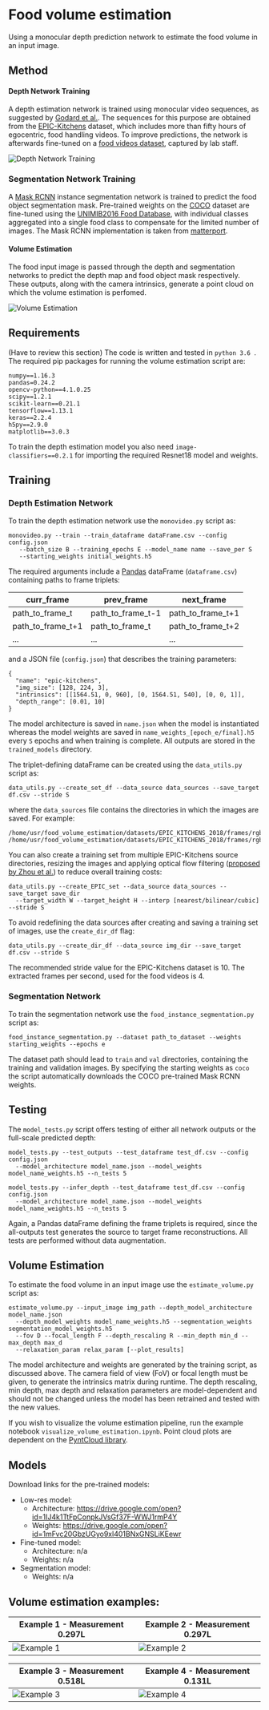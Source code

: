 # Food volume estimation
Using a monocular depth prediction network to estimate the food volume in an input image.


## Method
#### Depth Network Training
A depth estimation network is trained using monocular video sequences, as suggested by [Godard et al.](https://arxiv.org/pdf/1806.01260.pdf). The sequences for this purpose are obtained from the [EPIC-Kitchens](http://epic-kitchens.github.io/) dataset, which includes more than fifty hours of egocentric, food handling videos. To improve predictions, the network is afterwards fine-tuned on a [food videos dataset](http://link-to-food-videos.com), captured by lab staff. 

![Depth Network Training](/assets/readme_assets/depth_train.png)

### Segmentation Network Training
A [Mask RCNN](https://arxiv.org/pdf/1703.06870.pdf) instance segmentation network is trained to predict the food object segmentation mask. Pre-trained weights on the [COCO](http://cocodataset.org/#home) dataset are fine-tuned using the [UNIMIB2016 Food Database](http://www.ivl.disco.unimib.it/activities/food-recognition/), with individual classes aggregated into a single food class to compensate for the limited number of images. The Mask RCNN implementation is taken from [matterport](https://github.com/matterport/Mask_RCNN).

#### Volume Estimation
The food input image is passed through the depth and segmentation networks to predict the depth map and food object mask respectively. These outputs, along with the camera intrinsics, generate a point cloud on which the volume estimation is perfomed.

![Volume Estimation](/assets/readme_assets/vol_est.png)


## Requirements
(Have to review this section)
The code is written and tested in ```python 3.6 ```. The required pip packages for running the volume estimation script are:
```
numpy==1.16.3
pandas=0.24.2
opencv-python==4.1.0.25
scipy==1.2.1
scikit-learn==0.21.1
tensorflow==1.13.1
keras==2.2.4
h5py==2.9.0
matplotlib==3.0.3
```
To train the depth estimation model you also need ```image-classifiers==0.2.1``` for importing the required Resnet18 model and weights.


## Training
### Depth Estimation Network
To train the depth estimation network use the ```monovideo.py``` script as:
```
monovideo.py --train --train_dataframe dataFrame.csv --config config.json 
   --batch_size B --training_epochs E --model_name name --save_per S
   --starting_weights initial_weights.h5
```
The required arguments include  a [Pandas](https://pandas.pydata.org/) dataFrame (```dataframe.csv```) containing paths to frame triplets:

curr_frame | prev_frame | next_frame
------------ | ------------- | ----------
path_to_frame_t | path_to_frame_t-1 | path_to_frame_t+1
path_to_frame_t+1 | path_to_frame_t | path_to_frame_t+2
... | ... | ... 

and a JSON file (```config.json```) that describes the training parameters:
```
{
  "name": "epic-kitchens",
  "img_size": [128, 224, 3],
  "intrinsics": [[1564.51, 0, 960], [0, 1564.51, 540], [0, 0, 1]],
  "depth_range": [0.01, 10]
}
```
The model architecture is saved in ```name.json``` when the model is instantiated whereas the model weights are saved in ```name_weights_[epoch_e/final].h5``` every ```S``` epochs and when training is complete. All outputs are stored in the ```trained_models``` directory.

The triplet-defining dataFrame can be created using the ```data_utils.py``` script as:
```
data_utils.py --create_set_df --data_source data_sources --save_target df.csv --stride S
```
where the ```data_sources``` file contains the directories in which the images are saved. For example:
```
/home/usr/food_volume_estimation/datasets/EPIC_KITCHENS_2018/frames/rgb/train/P01/P03_3/
/home/usr/food_volume_estimation/datasets/EPIC_KITCHENS_2018/frames/rgb/train/P01/P05_1/
```
You can also create a training set from multiple EPIC-Kitchens source directories, resizing the images and applying optical flow filtering ([proposed by Zhou et al.](https://people.eecs.berkeley.edu/~tinghuiz/projects/SfMLearner/cvpr17_sfm_final.pdf)) to reduce overall training costs:
```
data_utils.py --create_EPIC_set --data_source data_sources --save_target save_dir 
  --target_width W --target_height H --interp [nearest/bilinear/cubic] --stride S
  ```
To avoid redefining the data sources after creating and saving a training set of images, use the ```create_dir_df``` flag:
```
data_utils.py --create_dir_df --data_source img_dir --save_target df.csv --stride S
```
The recommended stride value for the EPIC-Kitchens dataset is 10. The extracted frames per second, used for the food videos is 4.

### Segmentation Network
To train the segmentation network use the ```food_instance_segmentation.py``` script as:
```
food_instance_segmentation.py --dataset path_to_dataset --weights starting_weights --epochs e
```
The dataset path should lead to ```train``` and ```val``` directories, containing the training and validation images. By specifying the starting weights as ```coco``` the script automatically downloads the COCO pre-trained Mask RCNN weights.

## Testing
The ```model_tests.py``` script offers testing of either all network outputs or the full-scale predicted depth:
```
model_tests.py --test_outputs --test_dataframe test_df.csv --config config.json 
  --model_architecture model_name.json --model_weights model_name_weights.h5 --n_tests 5
```
```
model_tests.py --infer_depth --test_dataframe test_df.csv --config config.json 
  --model_architecture model_name.json --model_weights model_name_weights.h5 --n_tests 5
```
Again, a Pandas dataFrame defining the frame triplets is required, since the all-outputs test generates the source to target frame reconstructions. All tests are performed without data augmentation.


## Volume Estimation
To estimate the food volume in an input image use the ```estimate_volume.py``` script as:
```
estimate_volume.py --input_image img_path --depth_model_architecture model_name.json
  --depth_model_weights model_name_weights.h5 --segmentation_weights segmentation_model_weights.h5
  --fov D --focal_length F --depth_rescaling R --min_depth min_d --max_depth max_d
  --relaxation_param relax_param [--plot_results]
```
The model architecture and weights are generated by the training script, as discussed above. The camera field of view (FoV) or focal length must be given, to generate the intrinsics matrix during runtime. The depth rescaling, min depth, max depth and relaxation parameters are model-dependent and should not be changed unless the model has been retrained and tested with the new values. 

If you wish to visualize the volume estimation pipeline, run the example notebook ```visualize_volume_estimation.ipynb```. Point cloud plots are dependent on the [PyntCloud library](https://github.com/daavoo/pyntcloud).


## Models
Download links for the pre-trained models:
- Low-res model:
  - Architecture: https://drive.google.com/open?id=1IJ4k1TtFpConpkJVsGf37F-WWJ1rmP4Y
  - Weights: https://drive.google.com/open?id=1mFvc20GbzUGyo9xl401BNxGNSLiKEewr
- Fine-tuned model:
  - Architecture: n/a
  - Weights: n/a
- Segmentation model:
  - Weights: n/a

## Volume estimation examples:

Example 1 - Measurement 0.297L | Example 2 - Measurement 0.297L
------------ | -------------
![Example 1](/assets/readme_assets/examples/example_steak_1.png) | ![Example 2](/assets/readme_assets/examples/example_steak_2.png)

Example 3 - Measurement 0.518L | Example 4 - Measurement 0.131L
------------ | -------------
![Example 3](/assets/readme_assets/examples/example_spaghetti_1.png) | ![Example 4](/assets/readme_assets/examples/example_cake_1.png)


